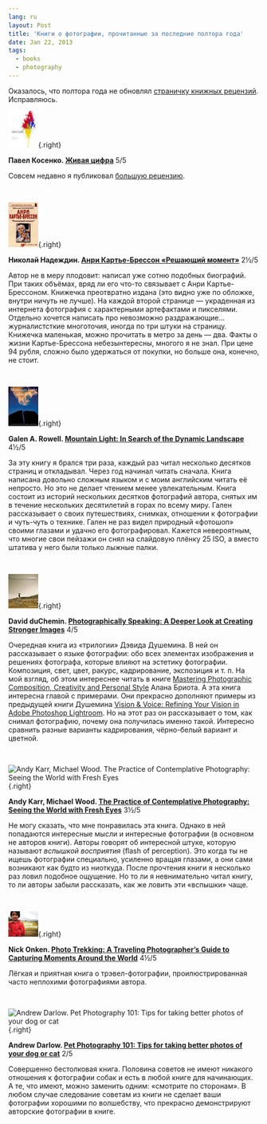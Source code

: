 ```yaml
---
lang: ru
layout: Post
title: 'Книги о фотографии, прочитанные за последние полтора года'
date: Jan 22, 2013
tags:
  - books
  - photography
---
```


Оказалось, что полтора года не обновлял [страничку книжных рецензий](http://birdwatcher.ru/learn/reading). Исправляюсь.

![](/images/books/kosenko.jpg "Павел Косенко. Живая цифра"){.right}

**Павел Косенко. [Живая цифра](http://www.ozon.ru/context/detail/id/19415674/?partner=sapegin)** 5/5

Совсем недавно я публиковал [большую рецензию](http://birdwatcher.ru/blog/5563/).

<br clear="right">

![](/images/books/decisivemoment.jpg "Николай Надеждин. Анри Картье-Брессон «Решающий момент"){.right}

**Николай Надеждин. [Анри Картье-Брессон «Решающий момент»](http://www.ozon.ru/context/detail/id/5818506/?partner=sapegin)** 2½/5

Автор не в меру плодовит: написал уже сотню подобных биографий. При таких объёмах, вряд ли его что-то связывает с Анри Картье-Брессоном. Книжечка преотвратно издана (это видно уже по обложке, внутри ничуть не лучше). На каждой второй странице — украденная из интернета фотография с характерными артефактами и пикселями. Отдельно хочется написать про невозможно раздражающие… журналистсткие многоточия, иногда по три штуки на страницу. Книжечка маленькая, можно прочитать в метро за день — два. Факты о жизни Картье-Брессона небезынтересны, многого я не знал. При цене 94 рубля, сложно было удержаться от покупки, но больше она, конечно, не стоит.

<br clear="right">

![](/images/books/rowell.jpg "Galen A. Rowell. Mountain Light: In Search of the Dynamic Landscape"){.right}

**Galen A. Rowell. [Mountain Light: In Search of the Dynamic Landscape](http://www.amazon.com/Mountain-Light-Search-Dynamic-Landscape/dp/1578051924/?tag=artesapesphot-20)** 4½/5

За эту книгу я брался три раза, каждый раз читал несколько десятков страниц и откладывал. Через год начинал читать сначала. Книга написана довольно сложным языком и с моим английским читать её непросто. Но это не делает чтением менее увлекательным. Книга состоит из историй нескольких десятков фотографий автора, снятых им в течение нескольких десятилетий в горах по всему миру. Гален рассказывает о своих путешествиях, снимках, отношении к фотографии и чуть-чуть о технике. Гален не раз видел природный «фотошоп» своими глазами и удачно его фотографировал. Кажется невероятным, что многие свои пейзажи он снял на слайдовую плёнку 25 ISO, а вместо штатива у него были только лыжные палки.

<br clear="right">

![](/images/books/speaking.jpg "David duChemin. Photographically Speaking: A Deeper Look at Creating Stronger Images"){.right}

**David duChemin. [Photographically Speaking: A Deeper Look at Creating Stronger Images](http://www.amazon.com/gp/product/0321750446/?tag=artesapesphot-20)** 4/5

Очередная книга из «трилогии» Дэвида Душемина. В ней он рассказывает о языке фотографии: обо всех элементах изображения и решениях фотографа, которые влияют на эстетику фотографии. Композиция, свет, цвет, ракурс, кадрирование, экспозиция и т. п. На мой взгляд, об этом интереснее читать в книге [Mastering Photographic Composition, Creativity and Personal Style](http://birdwatcher.ru/reading/#briot2">) Алана Бриота. А эта книга интересна главой с примерами. Они прекрасно дополняют примеры из предыдущей книги Душемина [Vision & Voice: Refining Your Vision in Adobe Photoshop Lightroom](http://birdwatcher.ru/reading/#visionvoice). Но на этот раз он рассказывает о том, как снимал фотографию, почему она получилась именно такой. Интересно сравнить разные варианты кадрирования, чёрно-белый вариант и цветной.

<br clear="right">

![](/images/books/contemplative.jpg "Andy Karr, Michael Wood. The Practice of Contemplative Photography: Seeing the World with Fresh Eyes"){.right}

**Andy Karr, Michael Wood. [The Practice of Contemplative Photography: Seeing the World with Fresh Eyes](http://www.amazon.com/gp/product/1590307798/?tag=artesapesphot-20)** 3½/5

Не могу сказать, что мне понравилась эта книга. Однако в ней попадаются интересные мысли и интересные фотографии (в основном не авторов книги). Авторы говорят об интересной штуке, которую называют *вспышкой восприятия* (flash of perception). Это когда ты не ищешь фотографии специально, усиленно вращая глазами, а они сами возникают как будто из ниоткуда. После прочтения книги я несколько раз ловил подобное ощущение. Но то ли я невнимательно читал книгу, то ли авторы забыли рассказать, как же ловить эти «вспышки» чаще.

<br clear="right">

![](/images/books/phototrekking.jpg "Nick Onken. Photo Trekking: A Traveling Photographer’s Guide to Capturing Moments Around the World"){.right}

**Nick Onken. [Photo Trekking: A Traveling Photographer’s Guide to Capturing Moments Around the World](http://www.amazon.com/gp/product/0817432809/?tag=artesapesphot-20)** 4½/5

Лёгкая и приятная книга о трэвел-фотографии, проилюстрированная часто неплохими фотографиями автора.

<br clear="right">

![](/images/books/pet101.jpg "Andrew Darlow. Pet Photography 101: Tips for taking better photos of your dog or cat"){.right}

**Andrew Darlow. [Pet Photography 101: Tips for taking better photos of your dog or cat](http://www.amazon.com/gp/product/0240812158/?tag=artesapesphot-20)** 2/5

Совершенно бестолковая книга. Половина советов не имеют никакого отношения к фотографии собак и есть в любой книге для начинающих. А те, что имеют, можно заменить одним: «смотрите по сторонам». В любом случае следование советам из книги не сделает ваши фотографии хорошими по волшебству, что прекрасно демонстрируют авторские фотографии в книге.
